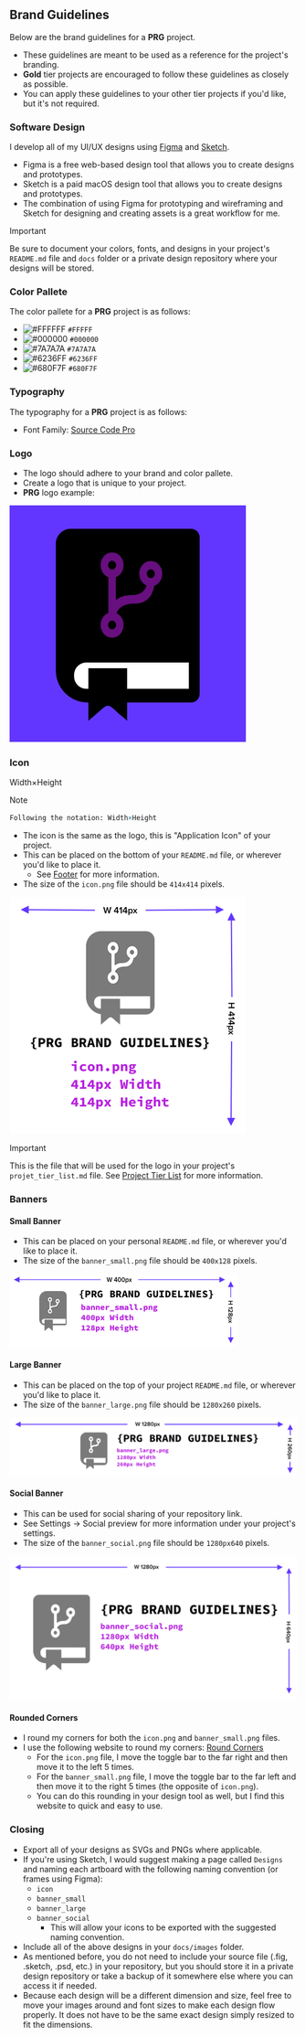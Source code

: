## Brand Guidelines
Below are the brand guidelines for a **PRG** project. 
- These guidelines are meant to be used as a reference for the project's branding.
- **Gold** tier projects are encouraged to follow these guidelines as closely as possible.
- You can apply these guidelines to your other tier projects if you'd like, but it's not required.

### Software Design
I develop all of my UI/UX designs using [Figma](https://www.figma.com/) and [Sketch](https://www.sketch.com/).
- Figma is a free web-based design tool that allows you to create designs and prototypes.
- Sketch is a paid macOS design tool that allows you to create designs and prototypes.
- The combination of using Figma for prototyping and wireframing and Sketch for designing and creating assets is a great workflow for me.

> [!IMPORTANT] 
> Be sure to document your colors, fonts, and designs in your project's `README.md` file and `docs` folder or a private design repository where your designs will be stored.

### Color Pallete
The color pallete for a **PRG** project is as follows:
- ![#FFFFFF](https://via.placeholder.com/15/FFFFFF/000000?text=+) `#FFFFF`
- ![#000000](https://via.placeholder.com/15/000000/000000?text=+) `#000000`
- ![#7A7A7A](https://via.placeholder.com/15/7A7A7A/000000?text=+) `#7A7A7A`
- ![#6236FF](https://via.placeholder.com/15/6236FF/000000?text=+) `#6236FF`
- ![#680F7F](https://via.placeholder.com/15/680F7F/000000?text=+) `#680F7F`

### Typography
The typography for a **PRG** project is as follows:
- Font Family: [Source Code Pro](https://fonts.google.com/specimen/Source+Code+Pro)

### Logo
- The logo should adhere to your brand and color pallete.
- Create a logo that is unique to your project.
- **PRG** logo example:

![](../docs/images/icon.png)

### Icon

Width×Height

> [!NOTE] 
> ```tex
> Following the notation: Width×Height
> ```

- The icon is the same as the logo, this is "Application Icon" of your project.
- This can be placed on the bottom of your `README.md` file, or wherever you'd like to place it.
    - See [Footer](./readme_guidelines.md#footer) for more information.
- The size of the `icon.png` file should be `414x414` pixels.

![](../docs/images/brand_sizes/icon-sizer.png)

> [!IMPORTANT] 
> This is the file that will be used for the logo in your project's `projet_tier_list.md` file.
> See [Project Tier List](../README.md#project-tier-list-github-actions) for more information.

### Banners

#### Small Banner
- This can be placed on your personal `README.md` file, or wherever you'd like to place it.
- The size of the `banner_small.png` file should be `400x128` pixels.

![](../docs/images/brand_sizes/banner_small-sizer.png)

#### Large Banner
- This can be placed on the top of your project `README.md` file, or wherever you'd like to place it.
- The size of the `banner_large.png` file should be `1280x260` pixels.

![](../docs/images/brand_sizes/banner_large-sizer.png)

#### Social Banner
- This can be used for social sharing of your repository link.
- See Settings -> Social preview for more information under your project's settings.
- The size of the `banner_social.png` file should be `1280px640` pixels.

![](../docs/images/brand_sizes/banner_social-sizer.png)

#### Rounded Corners
- I round my corners for both the `icon.png` and `banner_small.png` files.
- I use the following website to round my corners: [Round Corners](https://round-corner.imageonline.co/)
    - For the `icon.png` file, I move the toggle bar to the far right and then move it to the left 5 times.
    - For the `banner_small.png` file, I move the toggle bar to the far left and then move it to the right 5 times (the opposite of `icon.png`).
    - You can do this rounding in your design tool as well, but I find this website to quick and easy to use.

### Closing
- Export all of your designs as SVGs and PNGs where applicable.
- If you're using Sketch, I would suggest making a page called `Designs` and naming each artboard with the following naming convention (or frames using Figma):
    - `icon`
    - `banner_small`
    - `banner_large`
    - `banner_social`
        - This will allow your icons to be exported with the suggested naming convention.
- Include all of the above designs in your `docs/images` folder.
- As mentioned before, you do not need to include your source file (.fig, .sketch, .psd, etc.) in your repository, but you should store it in a private design repository or take a backup of it somewhere else where you can access it if needed.
- Because each design will be a different dimension and size, feel free to move your images around and font sizes to make each design flow properly. It does not have to be the same exact design simply resized to fit the dimensions.
